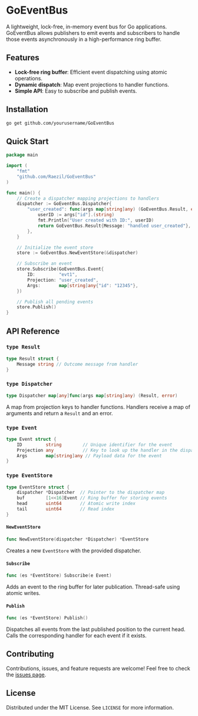 # GoEventBus

A lightweight, lock-free, in-memory event bus for Go applications. GoEventBus allows publishers to emit events and subscribers to handle those events asynchronously in a high-performance ring buffer.

## Features

- **Lock-free ring buffer**: Efficient event dispatching using atomic operations.
- **Dynamic dispatch**: Map event projections to handler functions.
- **Simple API**: Easy to subscribe and publish events.

## Installation

```bash
go get github.com/yourusername/GoEventBus
```

## Quick Start

```go
package main

import (
    "fmt"
    "github.com/Raezil/GoEventBus"
)

func main() {
    // Create a dispatcher mapping projections to handlers
    dispatcher := GoEventBus.Dispatcher{
        "user_created": func(args map[string]any) (GoEventBus.Result, error) {
            userID := args["id"].(string)
            fmt.Println("User created with ID:", userID)
            return GoEventBus.Result{Message: "handled user_created"}, nil
        },
    }

    // Initialize the event store
    store := GoEventBus.NewEventStore(&dispatcher)

    // Subscribe an event
    store.Subscribe(GoEventBus.Event{
        ID:         "evt1",
        Projection: "user_created",
        Args:       map[string]any{"id": "12345"},
    })

    // Publish all pending events
    store.Publish()
}
```

## API Reference

### `type Result`

```go
type Result struct {
    Message string // Outcome message from handler
}
```

### `type Dispatcher`

```go
type Dispatcher map[any]func(args map[string]any) (Result, error)
```
A map from projection keys to handler functions. Handlers receive a map of arguments and return a `Result` and an error.

### `type Event`

```go
type Event struct {
    ID         string        // Unique identifier for the event
    Projection any           // Key to look up the handler in the dispatcher
    Args       map[string]any // Payload data for the event
}
```

### `type EventStore`

```go
type EventStore struct {
    dispatcher *Dispatcher  // Pointer to the dispatcher map
    buf        [1<<16]Event // Ring buffer for storing events
    head       uint64       // Atomic write index
    tail       uint64       // Read index
}
```

#### `NewEventStore`

```go
func NewEventStore(dispatcher *Dispatcher) *EventStore
```
Creates a new `EventStore` with the provided dispatcher.

#### `Subscribe`

```go
func (es *EventStore) Subscribe(e Event)
```
Adds an event to the ring buffer for later publication. Thread-safe using atomic writes.

#### `Publish`

```go
func (es *EventStore) Publish()
```
Dispatches all events from the last published position to the current head. Calls the corresponding handler for each event if it exists.

## Contributing

Contributions, issues, and feature requests are welcome! Feel free to check the [issues page](https://github.com/yourusername/GoEventBus/issues).

## License

Distributed under the MIT License. See `LICENSE` for more information.

